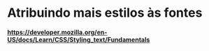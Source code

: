 # Atribuindo mais estilos às fontes

**https://developer.mozilla.org/en-US/docs/Learn/CSS/Styling_text/Fundamentals**